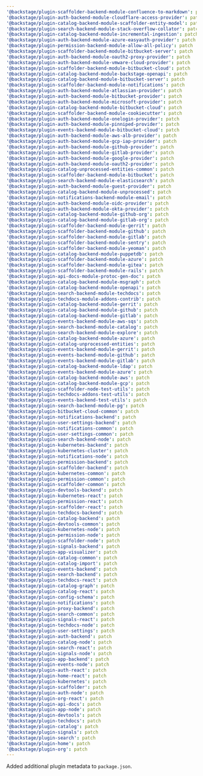 ```yaml
---
'@backstage/plugin-scaffolder-backend-module-confluence-to-markdown': patch
'@backstage/plugin-auth-backend-module-cloudflare-access-provider': patch
'@backstage/plugin-catalog-backend-module-scaffolder-entity-model': patch
'@backstage/plugin-search-backend-module-stack-overflow-collator': patch
'@backstage/plugin-catalog-backend-module-incremental-ingestion': patch
'@backstage/plugin-auth-backend-module-azure-easyauth-provider': patch
'@backstage/plugin-permission-backend-module-allow-all-policy': patch
'@backstage/plugin-scaffolder-backend-module-bitbucket-server': patch
'@backstage/plugin-auth-backend-module-oauth2-proxy-provider': patch
'@backstage/plugin-auth-backend-module-vmware-cloud-provider': patch
'@backstage/plugin-scaffolder-backend-module-bitbucket-cloud': patch
'@backstage/plugin-catalog-backend-module-backstage-openapi': patch
'@backstage/plugin-catalog-backend-module-bitbucket-server': patch
'@backstage/plugin-scaffolder-backend-module-notifications': patch
'@backstage/plugin-auth-backend-module-atlassian-provider': patch
'@backstage/plugin-auth-backend-module-bitbucket-provider': patch
'@backstage/plugin-auth-backend-module-microsoft-provider': patch
'@backstage/plugin-catalog-backend-module-bitbucket-cloud': patch
'@backstage/plugin-scaffolder-backend-module-cookiecutter': patch
'@backstage/plugin-auth-backend-module-onelogin-provider': patch
'@backstage/plugin-auth-backend-module-pinniped-provider': patch
'@backstage/plugin-events-backend-module-bitbucket-cloud': patch
'@backstage/plugin-auth-backend-module-aws-alb-provider': patch
'@backstage/plugin-auth-backend-module-gcp-iap-provider': patch
'@backstage/plugin-auth-backend-module-github-provider': patch
'@backstage/plugin-auth-backend-module-gitlab-provider': patch
'@backstage/plugin-auth-backend-module-google-provider': patch
'@backstage/plugin-auth-backend-module-oauth2-provider': patch
'@backstage/plugin-catalog-unprocessed-entities-common': patch
'@backstage/plugin-scaffolder-backend-module-bitbucket': patch
'@backstage/plugin-search-backend-module-elasticsearch': patch
'@backstage/plugin-auth-backend-module-guest-provider': patch
'@backstage/plugin-catalog-backend-module-unprocessed': patch
'@backstage/plugin-notifications-backend-module-email': patch
'@backstage/plugin-auth-backend-module-oidc-provider': patch
'@backstage/plugin-auth-backend-module-okta-provider': patch
'@backstage/plugin-catalog-backend-module-github-org': patch
'@backstage/plugin-catalog-backend-module-gitlab-org': patch
'@backstage/plugin-scaffolder-backend-module-gerrit': patch
'@backstage/plugin-scaffolder-backend-module-github': patch
'@backstage/plugin-scaffolder-backend-module-gitlab': patch
'@backstage/plugin-scaffolder-backend-module-sentry': patch
'@backstage/plugin-scaffolder-backend-module-yeoman': patch
'@backstage/plugin-catalog-backend-module-puppetdb': patch
'@backstage/plugin-scaffolder-backend-module-azure': patch
'@backstage/plugin-scaffolder-backend-module-gitea': patch
'@backstage/plugin-scaffolder-backend-module-rails': patch
'@backstage/plugin-api-docs-module-protoc-gen-doc': patch
'@backstage/plugin-catalog-backend-module-msgraph': patch
'@backstage/plugin-catalog-backend-module-openapi': patch
'@backstage/plugin-search-backend-module-techdocs': patch
'@backstage/plugin-techdocs-module-addons-contrib': patch
'@backstage/plugin-catalog-backend-module-gerrit': patch
'@backstage/plugin-catalog-backend-module-github': patch
'@backstage/plugin-catalog-backend-module-gitlab': patch
'@backstage/plugin-events-backend-module-aws-sqs': patch
'@backstage/plugin-search-backend-module-catalog': patch
'@backstage/plugin-search-backend-module-explore': patch
'@backstage/plugin-catalog-backend-module-azure': patch
'@backstage/plugin-catalog-unprocessed-entities': patch
'@backstage/plugin-events-backend-module-gerrit': patch
'@backstage/plugin-events-backend-module-github': patch
'@backstage/plugin-events-backend-module-gitlab': patch
'@backstage/plugin-catalog-backend-module-ldap': patch
'@backstage/plugin-events-backend-module-azure': patch
'@backstage/plugin-catalog-backend-module-aws': patch
'@backstage/plugin-catalog-backend-module-gcp': patch
'@backstage/plugin-scaffolder-node-test-utils': patch
'@backstage/plugin-techdocs-addons-test-utils': patch
'@backstage/plugin-events-backend-test-utils': patch
'@backstage/plugin-search-backend-module-pg': patch
'@backstage/plugin-bitbucket-cloud-common': patch
'@backstage/plugin-notifications-backend': patch
'@backstage/plugin-user-settings-backend': patch
'@backstage/plugin-notifications-common': patch
'@backstage/plugin-user-settings-common': patch
'@backstage/plugin-search-backend-node': patch
'@backstage/plugin-kubernetes-backend': patch
'@backstage/plugin-kubernetes-cluster': patch
'@backstage/plugin-notifications-node': patch
'@backstage/plugin-permission-backend': patch
'@backstage/plugin-scaffolder-backend': patch
'@backstage/plugin-kubernetes-common': patch
'@backstage/plugin-permission-common': patch
'@backstage/plugin-scaffolder-common': patch
'@backstage/plugin-devtools-backend': patch
'@backstage/plugin-kubernetes-react': patch
'@backstage/plugin-permission-react': patch
'@backstage/plugin-scaffolder-react': patch
'@backstage/plugin-techdocs-backend': patch
'@backstage/plugin-catalog-backend': patch
'@backstage/plugin-devtools-common': patch
'@backstage/plugin-kubernetes-node': patch
'@backstage/plugin-permission-node': patch
'@backstage/plugin-scaffolder-node': patch
'@backstage/plugin-signals-backend': patch
'@backstage/plugin-app-visualizer': patch
'@backstage/plugin-catalog-common': patch
'@backstage/plugin-catalog-import': patch
'@backstage/plugin-events-backend': patch
'@backstage/plugin-search-backend': patch
'@backstage/plugin-techdocs-react': patch
'@backstage/plugin-catalog-graph': patch
'@backstage/plugin-catalog-react': patch
'@backstage/plugin-config-schema': patch
'@backstage/plugin-notifications': patch
'@backstage/plugin-proxy-backend': patch
'@backstage/plugin-search-common': patch
'@backstage/plugin-signals-react': patch
'@backstage/plugin-techdocs-node': patch
'@backstage/plugin-user-settings': patch
'@backstage/plugin-auth-backend': patch
'@backstage/plugin-catalog-node': patch
'@backstage/plugin-search-react': patch
'@backstage/plugin-signals-node': patch
'@backstage/plugin-app-backend': patch
'@backstage/plugin-events-node': patch
'@backstage/plugin-auth-react': patch
'@backstage/plugin-home-react': patch
'@backstage/plugin-kubernetes': patch
'@backstage/plugin-scaffolder': patch
'@backstage/plugin-auth-node': patch
'@backstage/plugin-org-react': patch
'@backstage/plugin-api-docs': patch
'@backstage/plugin-app-node': patch
'@backstage/plugin-devtools': patch
'@backstage/plugin-techdocs': patch
'@backstage/plugin-catalog': patch
'@backstage/plugin-signals': patch
'@backstage/plugin-search': patch
'@backstage/plugin-home': patch
'@backstage/plugin-org': patch
---
```


Added additional plugin metadata to `package.json`.
